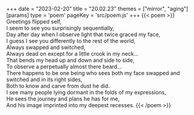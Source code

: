 +++
date = "2023-02-20"
title = "20.02.23"
themes = ["mirror", "aging"]
[params]
  type = 'poem'
  pageKey = 'src/poem.js'
+++
{{< poem >}}
Greetings flipped self,  
I seem to see you surprisingly sequentially,  
Day after day when I observe light that twice graced my face,  
I guess I see you differently to the rest of the world,  
Always swapped and switched,  
Always dead on except for a little crook in my neck...  
That bends my head up and down and side to side,  
To observe a perpetually almost there beard...  
There happens to be one being who sees both my face swapped and switched and in its right sides,  
Both to know and carve from dust he did.  
I see many people lying dormant in the folds of my expressions,  
He sees the journey and plans he has for me,  
And his image imprinted into my deepest recesses.
{{< /poem >}}